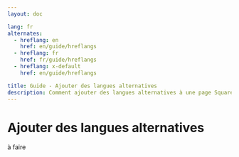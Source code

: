 ```yaml
---
layout: doc

lang: fr
alternates:
  - hreflang: en
    href: en/guide/hreflangs
  - hreflang: fr
    href: fr/guide/hreflangs
  - hreflang: x-default
    href: en/guide/hreflangs

title: Guide - Ajouter des langues alternatives
description: Comment ajouter des langues alternatives à une page Squarespace pour activer la navigation multilingue
---
```


# Ajouter des langues alternatives


à faire




